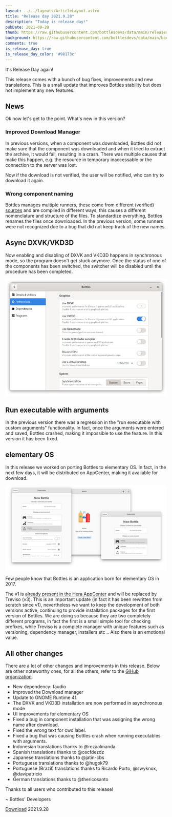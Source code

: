 ```yaml
---
layout: ../../layouts/ArticleLayout.astro
title: "Release day 2021.9.28"
description: "Today is release day!"
pubDate: 2021-09-28
thumb: https://raw.githubusercontent.com/bottlesdevs/data/main/releases/2021.9.28/release-day.png
background: https://raw.githubusercontent.com/bottlesdevs/data/main/backgrounds/2021.9.28.png
comments: true
is_release_day: true
is_release_day_color: '#98173c'
---
```


It's Release Day again!

This release comes with a bunch of bug fixes, improvements and new translations. 
This is a small update that improves Bottles stability but does not implement 
any new features.

## News
Ok now let's get to the point. What's new in this version?

### Improved Download Manager
In previous versions, when a component was downloaded, Bottles did not make 
sure that the component was downloaded and when it tried to extract the
archive, it would fail, resulting in a crash. There was multiple causes that
make this happen, e.g. the resource in temporary inaccessable or the connection
to the server was lost.

Now if the download is not verified, the user will be notified, who can try to 
download it again.

### Wrong component naming
Bottles manages multiple runners, these come from different (verified) 
[sources](https://usebottles.com/database/components/) 
and are compiled in different ways, this causes a different nomenclature 
and structure of the files. To standardize everything, Bottles renames the 
files once downloaded. In the previous version, some runners were not 
recognized due to a bug that did not keep track of the new names.

## Async DXVK/VKD3D
Now enabling and disabling of DXVK and VKD3D happens in synchronous mode, so 
the program doesn't get stuck anymore. Once the status of one of the components 
has been switched, the switcher will be disabled until the procedure has been 
completed.

![Async DXVK/VKD3D](/uploads/async-dxvk-vkd3d.png)

## Run executable with arguments
In the previous version there was a regression in the "run executable with 
custom arguments" functionality. In fact, once the arguments were entered and 
saved, Bottles crashed, making it impossible to use the feature. In this 
version it has been fixed.

## elementary OS
In this release we worked on porting Bottles to elementary OS. In fact, in the 
next few days, it will be distributed on AppCenter, making it available for 
download.

![Bottles on elementary OS](/uploads/bottles-elementary-odin.png)

Few people know that Bottles is an application born for elementary OS in 2017. 

The v1 is 
[already present in the Hera AppCenter](https://appcenter.elementary.io/com.github.mirkobrombin.bottles/) 
and will be replaced by Treviso (v3). This is an important update (in fact it 
has been rewritten from scratch since v1), nevertheless we want to keep the 
development of both versions active, continuing to provide installation 
packages for the first version of Bottles. We are doing so because they are two 
completely different programs, in fact the first is a small simple tool for 
checking prefixes, while Treviso is a complete manager with unique features 
such as versioning, dependency manager, installers etc .. Also there is an 
emotional value.

## All other changes
There are a lot of other changes and improvements in this release. Below are 
other noteworthy ones, for all the others, refer to 
the [GiHub organization](https://github.com/bottlesdevs).

* New dependency: faudio
* Improved the Download manager
* Update to GNOME Runtime 41.
* The DXVK and VKD3D installation are now performed in asynchronous mode
* UI improvements for elementary OS
* Fixed a bug in component installation that was assigning the wrong name after download.
* Fixed the wrong text for cwd label.
* Fixed a bug that was causing Bottles crash when running executables with arguments.
* Indonesian translations thanks to @rezaalmanda
* Spanish translations thanks to @oscfdezdz
* Japanese translations thanks to @jatin-cbs
* Portuguese translations thanks to @hugok79
* Portuguese (Brazil) translations thanks to Ricardo Porto, @swyknox, @davipatricio
* German translations thanks to @thericosanto

Thanks to all users who contributed to this release!

~ Bottles' Developers

<a class="button" href="/download" style="">Download</a> 2021.9.28
